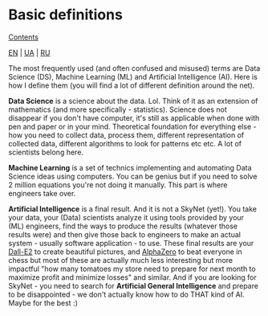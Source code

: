 # Basic definitions

[Contents](README.md)

[EN](definitions.md) | [UA](definitions_ua.md) | [RU](definitions_ru.md)

The most frequently used (and often confused and misused) terms are Data Science (DS), Machine Learning (ML) and 
Artificial Intelligence (AI). Here is how I define them (you will find a lot of different definition around the net).

**Data Science** is a science about the data. Lol. Think of it as an extension of mathematics (and more specifically - 
statistics). Science does not disappear if you don't have computer, it's still as applicable when done with pen and 
paper or in your mind. Theoretical foundation for everything else - how you need to collect data, process them,
different representation of collected data, different algorithms to look for patterns etc etc. 
A lot of scientists belong here.

**Machine Learning** is a set of technics implementing and automating Data Science ideas using computers.
You can be genius but if you need to solve 2 million equations you're not doing it manually.
This part is where engineers take over.

**Artificial Intelligence** is a final result. And it is not a SkyNet (yet!). You take your data, your (Data) scientists
analyze it using tools provided by your (ML) engineers, find the ways to produce the results (whatever those results
were) and then give those back to engineers to make an actual system - usually software application - to use.
These final results are your [Dall-E2](https://openai.com/dall-e-2/) to create beautiful pictures, and 
[AlphaZero](https://www.deepmind.com/blog/alphazero-shedding-new-light-on-chess-shogi-and-go) to beat everyone in chess 
but most of these are actually much less interesting but more impactful "how many tomatoes my store need to prepare
for next month to maximize profit and minimize losses" and similar. And if you are looking for SkyNet - you need
to search for **Artificial General Intelligence** and prepare to be disappointed - we don't actually know how to
do THAT kind of AI. Maybe for the best :)